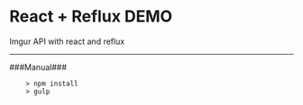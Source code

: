 React + Reflux DEMO
====

Imgur API with react and reflux

---

###Manual###

```
	> npm install
	> gulp
```
